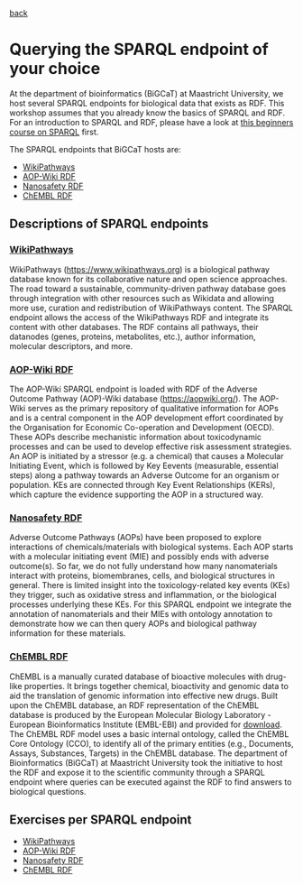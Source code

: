 [back](../README.md) 
# Querying the SPARQL endpoint of your choice

At the department of bioinformatics (BiGCaT) at Maastricht University, we host several SPARQL endpoints for biological data that exists as RDF. This workshop assumes that you already know the basics of SPARQL and RDF. For an introduction to SPARQL and RDF, please have a look at [this beginners course on SPARQL](https://bigcat-um.github.io/SPARQLTutorialBioSB2019/) first. 

The SPARQL endpoints that BiGCaT hosts are:
- [WikiPathways](https://sparql.wikipathways.org/)
- [AOP-Wiki RDF](https://aopwiki.rdf.bigcat-bioinformatics.org/)
- [Nanosafety RDF](https://nanosafety.rdf.bigcat-bioinformatics.org/)
- [ChEMBL RDF](https://chemblmirror.rdf.bigcat-bioinformatics.org/)

## Descriptions of SPARQL endpoints
### [WikiPathways](./WikiPathways.md)
WikiPathways (https://www.wikipathways.org) is a biological pathway database known for its collaborative nature and open science approaches. The road toward a sustainable, community-driven pathway database goes through integration with other resources such as Wikidata and allowing more use, curation and redistribution of WikiPathways content. The SPARQL endpoint allows the access of the WikiPathways RDF and integrate its content with other databases. The RDF contains all pathways, their datanodes (genes, proteins, metabolites, etc.), author information, molecular descriptors, and more.

### [AOP-Wiki RDF](./AOP-Wiki.md)
The AOP-Wiki SPARQL endpoint is loaded with RDF of the Adverse Outcome Pathway (AOP)-Wiki database (https://aopwiki.org/). The AOP-Wiki serves as the primary repository of qualitative information for AOPs and is a central component in the AOP development effort coordinated by the Organisation for Economic Co-operation and Development (OECD). These AOPs describe mechanistic information about toxicodynamic processes and can be used to develop effective risk assessment strategies. An AOP is initiated by a stressor (e.g. a chemical) that causes a Molecular Initiating Event, which is followed by Key Eevents (measurable, essential steps) along a pathway towards an Adverse Outcome for an organism or population. KEs are connected through Key Event Relationships (KERs), which capture the evidence supporting the AOP in a structured way.

### [Nanosafety RDF](./NanosafetyRDF.md)
Adverse Outcome Pathways (AOPs) have been proposed to explore interactions of chemicals/materials with biological systems. Each AOP starts with a molecular initiating event (MIE) and possibly ends with adverse outcome(s). So far, we do not fully understand how many nanomaterials interact with proteins, biomembranes, cells, and biological structures in general. There is limited insight into the toxicology-related key events (KEs) they trigger, such as oxidative stress and inflammation, or the biological processes underlying these KEs. For this SPARQL endpoint we integrate the annotation of nanomaterials and their MIEs with ontology annotation to demonstrate how we can then query AOPs and biological pathway information for these materials.

### [ChEMBL RDF](./ChEMBL.md)
ChEMBL is a manually curated database of bioactive molecules with drug-like properties. It brings together chemical, bioactivity and genomic data to aid the translation of genomic information into effective new drugs. Built upon the ChEMBL database, an RDF representation of the ChEMBL database is produced by the European Molecular Biology Laboratory - European Bioinformatics Institute (EMBL-EBI) and provided for [download](https://www.ebi.ac.uk/rdf/services/sparql). The ChEMBL RDF model uses a basic internal ontology, called the ChEMBL Core Ontology (CCO), to identify all of the primary entities (e.g., Documents, Assays, Substances, Targets) in the ChEMBL database. The department of Bioinformatics (BiGCaT) at Maastricht University took the initiative to host the RDF and expose it to the scientific community through a SPARQL endpoint where queries can be executed against the RDF to find answers to biological questions.


## Exercises per SPARQL endpoint
- [WikiPathways](./WikiPathways.md)
- [AOP-Wiki RDF](./AOP-Wiki.md)
- [Nanosafety RDF](./NanosafetyRDF.md)
- [ChEMBL RDF](./ChEMBL.md)


